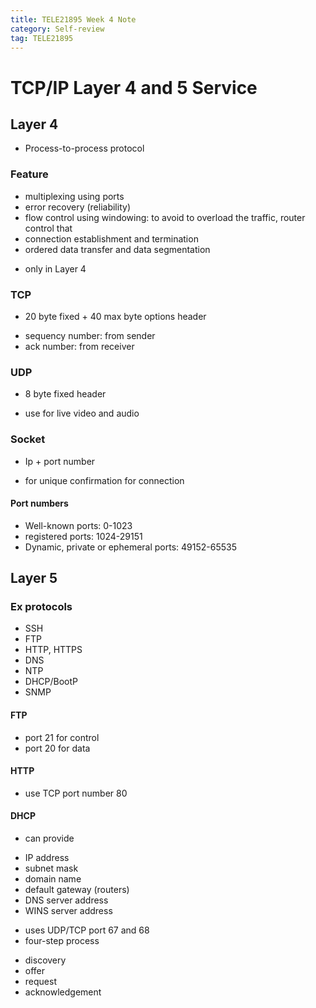 ```yaml
---
title: TELE21895 Week 4 Note
category: Self-review
tag: TELE21895
---
```

# TCP/IP Layer 4 and 5 Service
## Layer 4
* Process-to-process protocol
### Feature
* multiplexing using ports
* error recovery (reliability)
* flow control using windowing: to avoid to overload the traffic, router control that
* connection establishment and termination
* ordered data transfer and data segmentation
- only in Layer 4
### TCP
* 20 byte fixed + 40 max byte options header
- sequency number: from sender
- ack number: from receiver
### UDP
* 8 byte fixed header
- use for live video and audio
### Socket
* Ip + port number
- for unique confirmation for connection
#### Port numbers
* Well-known ports: 0-1023
* registered ports: 1024-29151
* Dynamic, private or ephemeral ports: 49152-65535

## Layer 5
### Ex protocols
* SSH
* FTP
* HTTP, HTTPS
* DNS
* NTP
* DHCP/BootP
* SNMP

#### FTP
* port 21 for control
* port 20 for data

#### HTTP
* use TCP port number 80

#### DHCP
* can provide
- IP address
- subnet mask
- domain name
- default gateway (routers)
- DNS server address
- WINS server address
* uses UDP/TCP port 67 and 68
* four-step process
- discovery
- offer
- request
- acknowledgement
